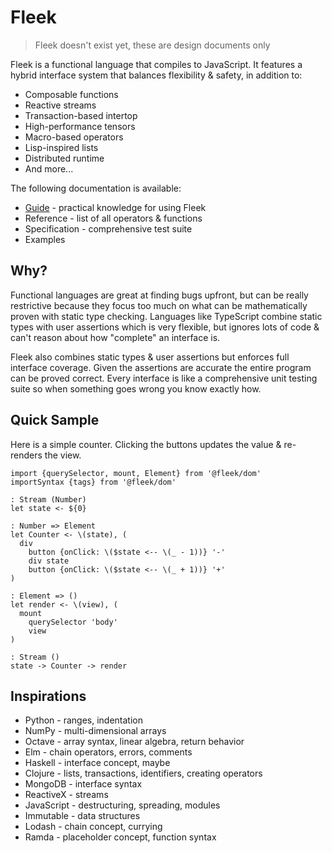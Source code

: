 # Fleek

> Fleek doesn't exist yet, these are design documents only

Fleek is a functional language that compiles to JavaScript.
It features a hybrid interface system that balances flexibility & safety, in addition to:

* Composable functions
* Reactive streams
* Transaction-based intertop
* High-performance tensors
* Macro-based operators
* Lisp-inspired lists
* Distributed runtime
* And more...

The following documentation is available:

* [Guide](https://ashtonwar.gitbooks.io/fleek/content/) - practical knowledge for using Fleek
* Reference - list of all operators & functions
* Specification - comprehensive test suite
* Examples

## Why?

Functional languages are great at finding bugs upfront, but can be really restrictive because they focus too much on what can be mathematically proven with static type checking. Languages like TypeScript combine static types with user assertions which is very flexible, but ignores lots of code & can't reason about how "complete" an interface is.

Fleek also combines static types & user assertions but enforces full interface coverage. Given the assertions are accurate the entire program can be proved correct. Every interface is like a comprehensive unit testing suite so when something goes wrong you know exactly how.

## Quick Sample

Here is a simple counter. Clicking the buttons updates the value & re-renders the view.

```fl
import {querySelector, mount, Element} from '@fleek/dom'
importSyntax {tags} from '@fleek/dom'

: Stream (Number)
let state <- ${0}

: Number => Element
let Counter <- \(state), (
  div
    button {onClick: \($state <-- \(_ - 1))} '-'
    div state
    button {onClick: \($state <-- \(_ + 1))} '+'
)

: Element => ()
let render <- \(view), (
  mount
    querySelector 'body'
    view
)

: Stream ()
state -> Counter -> render
```

## Inspirations

* Python - ranges, indentation
* NumPy - multi-dimensional arrays
* Octave - array syntax, linear algebra, return behavior
* Elm - chain operators, errors, comments
* Haskell - interface concept, maybe
* Clojure - lists, transactions, identifiers, creating operators
* MongoDB - interface syntax
* ReactiveX - streams
* JavaScript - destructuring, spreading, modules
* Immutable - data structures
* Lodash - chain concept, currying
* Ramda - placeholder concept, function syntax
